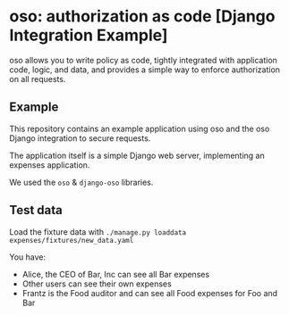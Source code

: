 # oso: authorization as code [Django Integration Example]

oso allows you to write policy as code, tightly integrated
with application code, logic, and data, and provides a simple
way to enforce authorization on all requests.

## Example

This repository contains an example application using oso
and the oso Django integration to secure requests.

The application itself is a simple Django
web server, implementing an expenses application.

We used the ``oso`` & ``django-oso`` libraries.


## Test data

Load the fixture data with ``./manage.py loaddata expenses/fixtures/new_data.yaml``

You have:

- Alice, the CEO of Bar, Inc can see all Bar expenses
- Other users can see their own expenses
- Frantz is the Food auditor and can see all Food expenses for Foo and Bar
